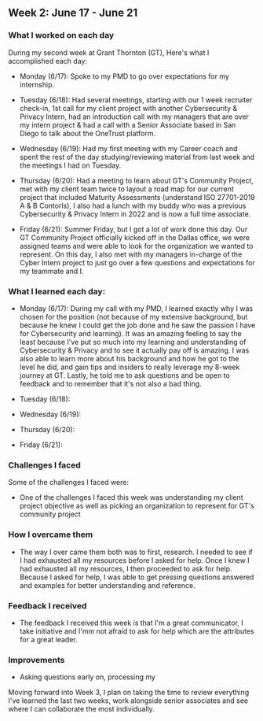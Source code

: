 ## Week 2: June 17 - June 21

### What I worked on each day 

During my second week at Grant Thornton (GT), Here's what I accomplished each day:

- Monday (6/17): Spoke to my PMD to go over expectations for my internship.


- Tuesday (6/18): Had several meetings, starting with our 1 week recruiter check-in, 1st call for my client project with another Cybersecurity & Privacy Intern, had an introduction call with my managers that are over my intern project & had a call with a Senior Associate based in San Diego to talk about the OneTrust platform.


- Wednesday (6/19): Had my first meeting with my Career coach and spent the rest of the day studying/reviewing material from last week and the meetings I had on Tuesday.


- Thursday (6/20): Had a meeting to learn about GT's Community Project, met with my client team twice to layout a road map for our current project that included Maturity Assessments (understand ISO 27701-2019 A & B Contorls), I also had a lunch with my buddy who was a previous Cybersecurity & Privacy Intern in 2022 and is now a full time associate.


- Friday (6/21): Summer Friday, but I got a lot of work done this day. Our GT Community Project officially kicked off in the Dallas office, we were assigned teams and were able to look for the organization we wanted to represent. On this day, I also met with my managers in-charge of the Cyber Intern project to just go over a few questions and expectations for my teammate and I. 

### What I learned each day:

- Monday (6/17): During my call with my PMD, I learned exactly why I was chosen for the position (not because of my extensive background, but because he knew I could get the job done and he saw the passion I have for Cybersecurity and learning). It was an amazing feeling to say the least because I've put so much into my learning and understanding of Cybersecurity & Privacy and to see it actually pay off is amazing. I was also able to learn more about his background and how he got to the level he did, and gain tips and insiders to really leverage my 8-week journey at GT. Lastly, he told me to ask questions and be open to feedback and to remember that it's not also a bad thing.


- Tuesday (6/18): 


- Wednesday (6/19): 


- Thursday (6/20):


- Friday (6/21):


### Challenges I faced

Some of the challenges I faced were:

- One of the challenges I faced this week was understanding my client project objective as well as picking an organization to represent for GT's community project

### How I overcame them

- The way I over came them both was to first, research. I needed to see if I had exhausted all my resources before I asked for help. Once I knew I had exhausted all my resources, I then proceeded to ask for help. Because I asked for help, I was able to get pressing questions answered and examples for better understanding and reference. 

### Feedback I received

- The feedback I received this week is that I'm a great communicator, I take initiative and I'mm not afraid to ask for help which are the attributes for a great leader.

### Improvements

- Asking questions early on, processing my

Moving forward into Week 3, I plan on taking the time to review everything I've learned the last two weeks, work alongside senior associates and see where I can collaborate the most individually.

